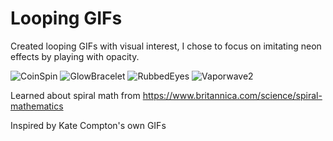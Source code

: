 # Looping GIFs

Created looping GIFs with visual interest, I chose to focus on imitating neon effects by playing with opacity.

![CoinSpin](https://user-images.githubusercontent.com/56622816/132936763-9e78f5fa-ce8f-431f-9242-f2a7c9f91aa1.gif)
![GlowBracelet](https://user-images.githubusercontent.com/56622816/132936771-803e948c-20da-426b-9c05-48ed606edae9.gif)
![RubbedEyes](https://user-images.githubusercontent.com/56622816/132936784-7c179613-1702-4066-9de2-5da65db49250.gif)
![Vaporwave2](https://user-images.githubusercontent.com/56622816/132936750-fcec3323-74ce-43ed-a55b-0ffcb0e0d04b.gif)


Learned about spiral math from https://www.britannica.com/science/spiral-mathematics

Inspired by Kate Compton's own GIFs
